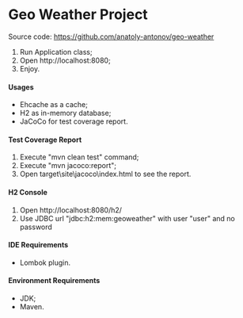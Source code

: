 # Geo Weather Project

Source code: https://github.com/anatoly-antonov/geo-weather

1. Run Application class;
2. Open http://localhost:8080;
3. Enjoy.

 #### Usages ####
 * Ehcache as a cache;
 * H2 as in-memory database;
 * JaCoCo for test coverage report.
 
 #### Test Coverage Report ####
 1. Execute "mvn clean test" command;
 2. Execute "mvn jacoco:report";
 3. Open target\site\jacoco\index.html to see the report.

 #### H2 Console ####
 1. Open http://localhost:8080/h2/
 2. Use JDBC url "jdbc:h2:mem:geoweather" with user "user" and no password
 
 #### IDE Requirements ####
 * Lombok plugin.
 
 #### Environment Requirements ####
 * JDK;
 * Maven. 